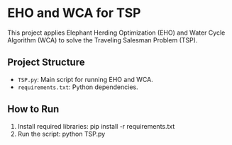 # EHO and WCA for TSP

This project applies Elephant Herding Optimization (EHO) and Water Cycle Algorithm (WCA) to solve the Traveling Salesman Problem (TSP).

## Project Structure
- `TSP.py`: Main script for running EHO and WCA.
- `requirements.txt`: Python dependencies.

## How to Run

1. Install required libraries: pip install -r requirements.txt
2. Run the script: python TSP.py
